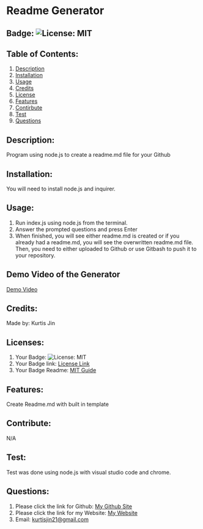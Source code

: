 # Readme Generator

## Badge: ![License: MIT](https://img.shields.io/badge/License-MIT-yellow.svg)

## Table of Contents:
  1. [Description](#description)
  2. [Installation](#installation)
  3. [Usage](#usage)
  4. [Credits](#credits)
  5. [License](#license)
  6. [Features](#features)
  7. [Contirbute](#contribute)
  8. [Test](#test)
  9. [Questions](#questions)

## Description:
Program using node.js to create a readme.md file for your Github

## Installation:
 You will need to install node.js and inquirer.

## Usage:
1. Run index.js using node.js from the terminal.
2. Answer the prompted questions and press Enter
3. When finished, you will see either readme.md is created or if you already had a readme.md, you will see the overwritten readme.md file. Then, you need to either uploaded to Github or use Gitbash to push it to your repository.

## Demo Video of the Generator
<a href = "https://youtu.be/bQpNUcq0hr8">Demo Video</a>

## Credits:
Made by: Kurtis Jin

## Licenses:
1. Your Badge: ![License: MIT](https://img.shields.io/badge/License-MIT-yellow.svg)
2. Your Badge link: <a href = "https://opensource.org/licenses/MIT">License Link</a>
3. Your Badge Readme: <a href = "https://gist.github.com/ckib16/8732561535ed766cd6b8">MIT Guide</a>

## Features:
Create Readme.md with built in template

## Contribute:
N/A

## Test:
Test was done using node.js with visual studio code and chrome.

## Questions:
1. Please click the link for Github: <a href = "https://github.com/kurtisjin">My Github Site</a>
2. Please click the link for my Website: <a href = "https://www.kurtisjin.com">My Website</a>
3. Email: kurtisjin21@gmail.com 
